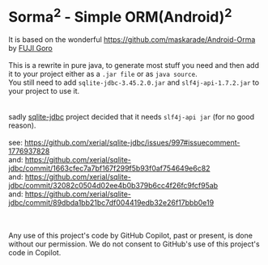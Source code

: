 # Sorma<sup>2</sup> - Simple ORM(Android)<sup>2</sup>

It is based on the wonderful https://github.com/maskarade/Android-Orma by [FUJI Goro](https://github.com/gfx)
<br>
<br>
This is a rewrite in pure java, to generate most stuff you need and then add it to your project
either as a ```.jar file``` or as ```java source```.<br>
You still need to add ```sqlite-jdbc-3.45.2.0.jar``` and ```slf4j-api-1.7.2.jar``` to your project to use it.<br>
<br><br>
sadly [sqlite-jdbc](https://github.com/xerial/sqlite-jdbc) project decided that it needs ```slf4j-api jar``` (for no good reason).
<br><br>
see: https://github.com/xerial/sqlite-jdbc/issues/997#issuecomment-1776937828<br>
and: https://github.com/xerial/sqlite-jdbc/commit/1663cfec7a7bf167f299f5b93f0af754649e6c82<br>
and: https://github.com/xerial/sqlite-jdbc/commit/32082c0504d02ee4b0b379b6cc4f26fc9fcf95ab<br>
and: https://github.com/xerial/sqlite-jdbc/commit/89dbda1bb21bc7df004419edb32e26f17bbb0e19<br>
<br>

<br>
Any use of this project's code by GitHub Copilot, past or present, is done
without our permission.  We do not consent to GitHub's use of this project's
code in Copilot.
